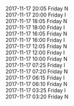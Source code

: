 2017-11-17 20:05 Friday  N  
2017-11-17 20:00 Friday  I  
2017-11-17 18:05 Friday  N  
2017-11-17 18:00 Friday  I  
2017-11-17 16:05 Friday  N  
2017-11-17 16:00 Friday  I  
2017-11-17 12:05 Friday  N  
2017-11-17 12:00 Friday  I  
2017-11-17 10:00 Friday  N  
2017-11-17 07:25 Friday  I  
2017-11-17 07:20 Friday  N  
2017-11-17 06:15 Friday  I  
2017-11-17 06:10 Friday  N  
2017-11-17 03:25 Friday  I  
2017-11-17 03:20 Friday  N  

